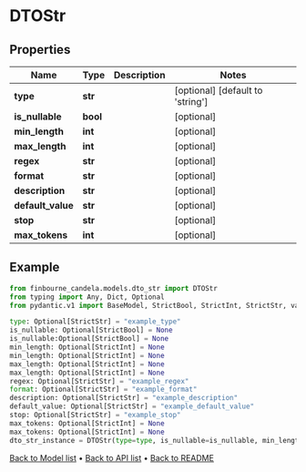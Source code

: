 # DTOStr

## Properties
Name | Type | Description | Notes
------------ | ------------- | ------------- | -------------
**type** | **str** |  | [optional] [default to 'string']
**is_nullable** | **bool** |  | [optional] 
**min_length** | **int** |  | [optional] 
**max_length** | **int** |  | [optional] 
**regex** | **str** |  | [optional] 
**format** | **str** |  | [optional] 
**description** | **str** |  | [optional] 
**default_value** | **str** |  | [optional] 
**stop** | **str** |  | [optional] 
**max_tokens** | **int** |  | [optional] 
## Example

```python
from finbourne_candela.models.dto_str import DTOStr
from typing import Any, Dict, Optional
from pydantic.v1 import BaseModel, StrictBool, StrictInt, StrictStr, validator

type: Optional[StrictStr] = "example_type"
is_nullable: Optional[StrictBool] = None
is_nullable:Optional[StrictBool] = None
min_length: Optional[StrictInt] = None
min_length: Optional[StrictInt] = None
max_length: Optional[StrictInt] = None
max_length: Optional[StrictInt] = None
regex: Optional[StrictStr] = "example_regex"
format: Optional[StrictStr] = "example_format"
description: Optional[StrictStr] = "example_description"
default_value: Optional[StrictStr] = "example_default_value"
stop: Optional[StrictStr] = "example_stop"
max_tokens: Optional[StrictInt] = None
max_tokens: Optional[StrictInt] = None
dto_str_instance = DTOStr(type=type, is_nullable=is_nullable, min_length=min_length, max_length=max_length, regex=regex, format=format, description=description, default_value=default_value, stop=stop, max_tokens=max_tokens)

```

[Back to Model list](../README.md#documentation-for-models) &#8226; [Back to API list](../README.md#documentation-for-api-endpoints) &#8226; [Back to README](../README.md)

